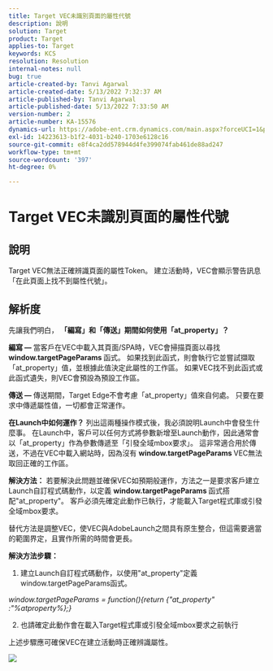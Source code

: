 ```yaml
---
title: Target VEC未識別頁面的屬性代號
description: 說明
solution: Target
product: Target
applies-to: Target
keywords: KCS
resolution: Resolution
internal-notes: null
bug: true
article-created-by: Tanvi Agarwal
article-created-date: 5/13/2022 7:32:37 AM
article-published-by: Tanvi Agarwal
article-published-date: 5/13/2022 7:33:50 AM
version-number: 2
article-number: KA-15576
dynamics-url: https://adobe-ent.crm.dynamics.com/main.aspx?forceUCI=1&pagetype=entityrecord&etn=knowledgearticle&id=391ddcdb-8ed2-ec11-a7b5-00224809c27a
exl-id: 14223613-b1f2-4031-b240-1703e6128c16
source-git-commit: e8f4ca2dd578944d4fe399074fab461de88ad247
workflow-type: tm+mt
source-wordcount: '397'
ht-degree: 0%

---
```


# Target VEC未識別頁面的屬性代號

## 說明


Target VEC無法正確辨識頁面的屬性Token。 建立活動時，VEC會顯示警告訊息「在此頁面上找不到屬性代號」。


## 解析度


先讓我們明白， <b>「編寫」和「傳送」期間如何使用「at_property」？</b>

<b>編寫 —  </b>
當客戶在VEC中載入其頁面/SPA時，VEC會掃描頁面以尋找 <b>window.targetPageParams </b>函式。 如果找到此函式，則會執行它並嘗試擷取「at_property」值，並根據此值決定此屬性的工作區。 如果VEC找不到此函式或此函式遺失，則VEC會預設為預設工作區。

<b>傳送 — </b>
傳送期間，Target Edge不會考慮「at_property」值來自何處。 只要在要求中傳遞屬性值，一切都會正常運作。


<b>在Launch中如何運作？</b>
列出這兩種操作模式後，我必須說明Launch中會發生什麼事。 在Launch中，客戶可以任何方式將參數新增至Launch動作，因此通常會以「at_property」作為參數傳遞至「引發全域mbox要求」。 這非常適合用於傳送，不過在VEC中載入網站時，因為沒有 <b>window.targetPageParams </b>VEC無法取回正確的工作區。

<b>解決方法：</b>
若要解決此問題並確保VEC如預期般運作，方法之一是要求客戶建立Launch自訂程式碼動作，以定義 <b>window.targetPageParams </b>函式搭配&quot;at_property&quot;。 客戶必須先確定此動作已執行，才能載入Target程式庫或引發全域mbox要求。

替代方法是調整VEC，使VEC與AdobeLaunch之間具有原生整合，但這需要適當的範圍界定，且實作所需的時間會更長。



<b>解決方法步驟：</b>

1. 建立Launch自訂程式碼動作，以使用&quot;at_property&quot;定義window.targetPageParams函式。

*window.targetPageParams = function(){return {&quot;at_property&quot; :&quot;%atproperty%};}*

2. 也請確定此動作會在載入Target程式庫或引發全域mbox要求之前執行



上述步驟應可確保VEC在建立活動時正確辨識屬性。

![](http://omniture.custhelp.com/ci/inlineImage/get/3018176/a5a902ecd7ac849bb5bf0fa7e22e14e7)
